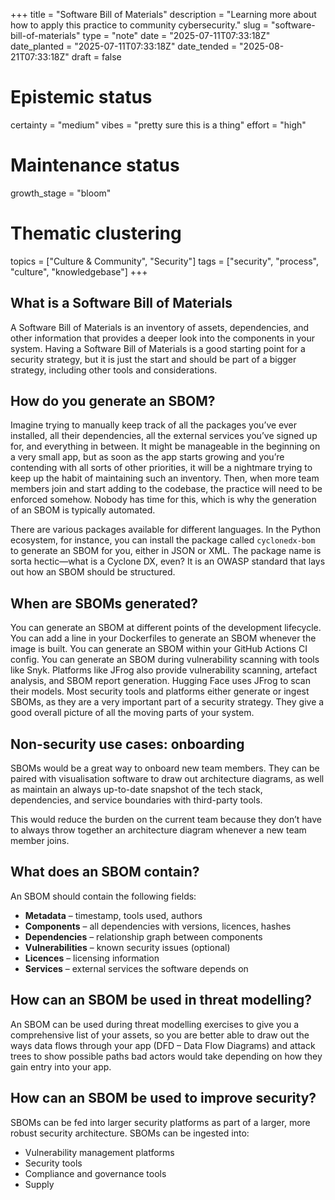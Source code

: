 +++
title = "Software Bill of Materials"
description = "Learning more about how to apply this practice to community cybersecurity."
slug = "software-bill-of-materials"
type = "note"
date = "2025-07-11T07:33:18Z"
date_planted = "2025-07-11T07:33:18Z"
date_tended = "2025-08-21T07:33:18Z"
draft = false
# Epistemic status
certainty = "medium"
vibes = "pretty sure this is a thing"
effort = "high"
# Maintenance status
growth_stage = "bloom"
# Thematic clustering
topics = ["Culture & Community", "Security"]
tags = ["security", "process", "culture", "knowledgebase"]
+++

## What is a Software Bill of Materials

A Software Bill of Materials is an inventory of assets, dependencies, and other information that provides a deeper look into the components in your system. Having a Software Bill of Materials is a good starting point for a security strategy, but it is just the start and should be part of a bigger strategy, including other tools and considerations.

## How do you generate an SBOM?

Imagine trying to manually keep track of all the packages you’ve ever installed, all their dependencies, all the external services you’ve signed up for, and everything in between. It might be manageable in the beginning on a very small app, but as soon as the app starts growing and you’re contending with all sorts of other priorities, it will be a nightmare trying to keep up the habit of maintaining such an inventory. Then, when more team members join and start adding to the codebase, the practice will need to be enforced somehow. Nobody has time for this, which is why the generation of an SBOM is typically automated.

There are various packages available for different languages. In the Python ecosystem, for instance, you can install the package called `cyclonedx-bom` to generate an SBOM for you, either in JSON or XML. The package name is sorta hectic—what is a Cyclone DX, even? It is an OWASP standard that lays out how an SBOM should be structured.

## When are SBOMs generated?

You can generate an SBOM at different points of the development lifecycle. You can add a line in your Dockerfiles to generate an SBOM whenever the image is built. You can generate an SBOM within your GitHub Actions CI config. You can generate an SBOM during vulnerability scanning with tools like Snyk. Platforms like JFrog also provide vulnerability scanning, artefact analysis, and SBOM report generation. Hugging Face uses JFrog to scan their models. Most security tools and platforms either generate or ingest SBOMs, as they are a very important part of a security strategy. They give a good overall picture of all the moving parts of your system.

## Non-security use cases: onboarding

SBOMs would be a great way to onboard new team members. They can be paired with visualisation software to draw out architecture diagrams, as well as maintain an always up-to-date snapshot of the tech stack, dependencies, and service boundaries with third-party tools.

This would reduce the burden on the current team because they don’t have to always throw together an architecture diagram whenever a new team member joins.

## What does an SBOM contain?

An SBOM should contain the following fields:

- **Metadata** – timestamp, tools used, authors
- **Components** – all dependencies with versions, licences, hashes
- **Dependencies** – relationship graph between components
- **Vulnerabilities** – known security issues (optional)
- **Licences** – licensing information
- **Services** – external services the software depends on

## How can an SBOM be used in threat modelling?

An SBOM can be used during threat modelling exercises to give you a comprehensive list of your assets, so you are better able to draw out the ways data flows through your app (DFD – Data Flow Diagrams) and attack trees to show possible paths bad actors would take depending on how they gain entry into your app.

## How can an SBOM be used to improve security?

SBOMs can be fed into larger security platforms as part of a larger, more robust security architecture. SBOMs can be ingested into:

- Vulnerability management platforms
- Security tools
- Compliance and governance tools
- Supply
